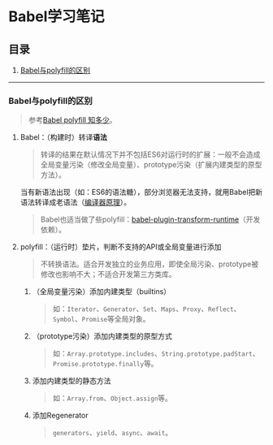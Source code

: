 # Babel学习笔记

## 目录
1. [Babel与polyfill的区别](#babel与polyfill的区别)

---
### Babel与polyfill的区别
>参考[Babel polyfill 知多少](https://zhuanlan.zhihu.com/p/29058936)。

1. Babel：（构建时）转译**语法**

    >转译的结果在默认情况下并不包括ES6对运行时的扩展：一般不会造成全局变量污染（修改全局变量）、prototype污染（扩展内建类型的原型方法）。

    当有新语法出现（如：ES6的语法糖），部分浏览器无法支持，就用Babel把新语法转译成老语法（[编译器原理](https://github.com/realgeoffrey/knowledge/blob/master/网站前端/程序员的自我修养/README.md#编译器原理)）。

    >Babel也适当做了些polyfill：[babel-plugin-transform-runtime](https://github.com/babel/babel/tree/master/packages/babel-plugin-transform-runtime)（开发依赖）。
2. polyfill：（运行时）垫片，判断不支持的API或全局变量进行添加

    >不转换语法。适合开发独立的业务应用，即使全局污染、prototype被修改也影响不大；不适合开发第三方类库。

    1. （全局变量污染）添加内建类型（builtins）

        >如：`Iterator`、`Generator`、`Set`、`Maps`、`Proxy`、`Reflect`、`Symbol`、`Promise`等全局对象。
    2. （prototype污染）添加内建类型的原型方式

        >如：`Array.prototype.includes`、`String.prototype.padStart`、`Promise.prototype.finally`等。
    3. 添加内建类型的静态方法

        >如：`Array.from`、`Object.assign`等。
    4. 添加Regenerator

        >`generators`、`yield`、`async`、`await`。
